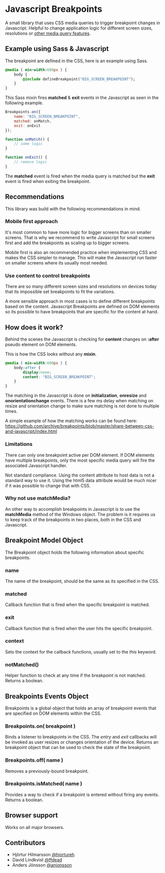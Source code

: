 # Javascript Breakpoints

A small library that uses CSS media queries to trigger breakpoint changes in Javascript.   Helpful to change application logic for different screen sizes, resolutions or [other media query features](http://www.w3.org/TR/css3-mediaqueries/#media1).


## Example using Sass & Javascript

The breakpoint are defined in the CSS,  here is an example using Sass.

```sass
@media ( min-width:600px ) {
	body {
		@include defineBreakpoint("BIG_SCREEN_BREAKPOINT");
	}
}
```

This Sass mixin fires **matched** & **exit** events in the Javascript as seen in the following example.

```js
Breakpoints.on({
	name: "BIG_SCREEN_BREAKPOINT",
	matched: onMatch,
	exit: onExit
});

function onMatch() {
	// some logic
}

function onExit() {
	// remove logic
}
```

The **matched** event is fired when the media query is matched but the **exit** event is fired when exiting the breakpoint.


## Recommendations

This library was build with the following recommendations in mind. 


### Mobile first approach

It's most common to have more logic for bigger screens than on smaller screens.   That is why we recommend to write Javascript for small screens first and add the breakpoints as scaling up to bigger screens.  

Mobile first is also an recommended practice when implementing CSS and makes the CSS simpler to manage.  This will make the Javascript run faster on smaller screens where its usually most needed.


### Use content to control breakpoints

There are so many different screen sizes and resolutions on  devices today that its impossible set breakpoints to fit the variations.  

A more sensible approach in most cases is to define different breakpoints based on the content.  Javascript Breakpoints are defined on DOM elements so its possible to have breakpoints that are specific for the content at hand.


## How does it work?

Behind the scenes the Javascript is checking for **content** changes on **:after** pseudo element on DOM elements.  

This is how the CSS looks without any **mixin**.

```css
@media ( min-width:600px ) {
	body:after {
		display:none;
		content: "BIG_SCREEN_BREAKPOINT";
	}
}
```

The matching in the Javascript is done on **initialization**, **onresize** and **onorientationchange** events.   There is a few ms delay when matching on resize and orientation change to make sure matching is not done to multiple times. 

A simple example of how the matching works can be found here: https://github.com/archive/breakpoints/blob/master/share-between-css-and-javascript/index.html


### Limitations

There can only one breakpoint active per DOM element. If DOM elements have multiple breakpoints, only the most specific media query will fire the associated Javascript handler. 

Not standard compliance.  Using the content attribute to host data is not a standard way to use it.  Using the html5 data attribute would be much nicer if it was possible to change that with CSS.

### Why not use matchMedia?

An other way to accomplish breakpoints in Javascript is to use the **matchMedia** method of the Windows object.  The problem is it requires us to keep track of the breakpoints in two places,  both in the CSS and Javascript.


## Breakpoint Model Object 

The Breakpoint object holds the following information about specific breakpoints.

### name

The name of the breakpoint,  should be the same as its specified in the CSS.

### matched

Callback function that is fired when the specific breakpoint is matched.

### exit

Callback function that is fired when the user hits the specific breakpoint.

### context

Sets the context for the callback functions,  usually set to the *this* keyword.


### notMatched() 

Helper function to check at any time if the breakpoint is not matched.  Returns a boolean.



## Breakpoints Events Object

Breakpoints is a global object that holds an array of breakpoint events that are specified on DOM elements within the CSS.

### Breakpoints.on( breakpoint )

Binds a listener to breakpoints in the CSS.  The *entry* and *exit* callbacks will be invoked as user resizes or changes orientation of the device.  Returns an breakpoint object that can be used to check the state of the breakpoint.

### Breakpoints.off( name )

Removes a previously-bound breakpoint.

### Breakpoints.isMatched( name )

Provides a way to check if a breakpoint is entered without firing any events.  Returns a boolean.


## Browser support

Works on all major browsers.


## Contributors

* Hjörtur Hilmarsson [@hjortureh](https://twitter.com/hjortureh)
* David Lindkvist [@ffdead](https://twitter.com/ffdead)
* Anders Jönsson [@anjonsson](https://twitter.com/anjonsson)





